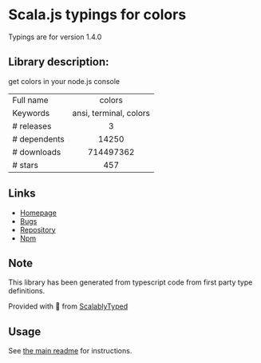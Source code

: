 
# Scala.js typings for colors

Typings are for version 1.4.0

## Library description:
get colors in your node.js console

|                    |                 |
| ------------------ | :-------------: |
| Full name          | colors |
| Keywords           | ansi, terminal, colors |
| # releases         | 3 |
| # dependents       | 14250 |
| # downloads        | 714497362 |
| # stars            | 457 |

## Links
- [Homepage](https://github.com/Marak/colors.js)
- [Bugs](https://github.com/Marak/colors.js/issues)
- [Repository](https://github.com/Marak/colors.js)
- [Npm](https://www.npmjs.com/package/colors)
    


## Note
This library has been generated from typescript code from first party type definitions.

Provided with :purple_heart: from [ScalablyTyped](https://github.com/oyvindberg/ScalablyTyped)

## Usage
See [the main readme](../../readme.md) for instructions.



